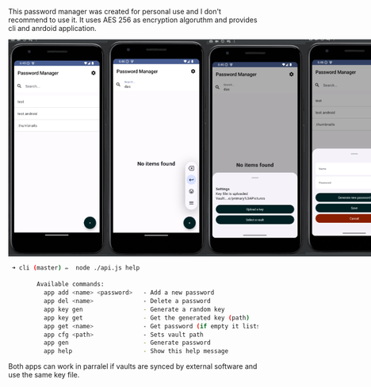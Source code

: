 This password manager was created for personal use and I don't recommend to use it. It uses AES 256 as encryption algoruthm and provides cli and anrdoid application.

<div style="display: flex">
    <img src="./_screenshots/Screenshot%20from%202025-05-19%2018-45-22.png" alt="Screenshot from 2025-05-19 18-45-22" width="200px" height="auto">
    <img src="./_screenshots/Screenshot%20from%202025-05-19%2018-46-04.png" alt="Screenshot from 2025-05-19 18-46-04" width="200px" height="auto">
    <img src="./_screenshots/Screenshot%20from%202025-05-19%2018-46-17.png" alt="Screenshot from 2025-05-19 18-46-17" width="200px" height="auto">
    <img src="./_screenshots/Screenshot%20from%202025-05-19%2018-46-29.png" alt="Screenshot from 2025-05-19 18-46-29" width="200px" height="auto">
    <img src="./_screenshots/Screenshot%20from%202025-05-19%2018-46-47.png" alt="Screenshot from 2025-05-19 18-46-47" width="200px" height="auto">
    <img src="./_screenshots/Screenshot%20from%202025-05-19%2018-46-57.png" alt="Screenshot from 2025-05-19 18-46-57" width="200px" height="auto">
    <img src="./_screenshots/Screenshot%20from%202025-05-19%2018-47-06.png" alt="Screenshot from 2025-05-19 18-47-06" width="200px" height="auto">
    <img src="./_screenshots/Screenshot%20from%202025-05-19%2018-47-18.png" alt="Screenshot from 2025-05-19 18-47-18" width="200px" height="auto">
</div>

```sh
 ➜ cli (master) ✏️  node ./api.js help

        Available commands:
          app add <name> <password>   - Add a new password
          app del <name>              - Delete a password
          app key gen                 - Generate a random key
          app key get                 - Get the generated key (path)
          app get <name>              - Get password (if empty it lists them)
          app cfg <path>              - Sets vault path
          app gen                     - Generate password
          app help                    - Show this help message
```

Both apps can work in parralel if vaults are synced by external software and use the same key file.
